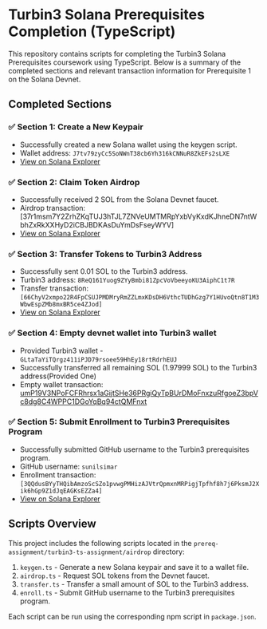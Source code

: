 # Turbin3 Solana Prerequisites Completion (TypeScript)

This repository contains scripts for completing the Turbin3 Solana Prerequisites coursework using TypeScript. Below is a summary of the completed sections and relevant transaction information for Prerequisite 1 on the Solana Devnet.

## Completed Sections

### ✅ Section 1: Create a New Keypair
- Successfully created a new Solana wallet using the keygen script.
- Wallet address: `J7tv79zyCc5SoNWnT38cb6Yh316kCNNuR8ZkEFs2sLXE`
- [View on Solana Explorer](https://explorer.solana.com/address/J7tv79zyCc5SoNWnT38cb6Yh316kCNNuR8ZkEFs2sLXE?cluster=devnet)

### ✅ Section 2: Claim Token Airdrop
- Successfully received 2 SOL from the Solana Devnet faucet.
- Airdrop transaction: [37r1msm7Y2ZrhZKqTUJ3hTJL7ZNVeUMTMRpYxbVyKxdKJhneDN7ntWbhZxRkXXHyD2iCBJBDKAsDuYmDsFseyWYV]
- [View on Solana Explorer](https://explorer.solana.com/tx/37r1msm7Y2ZrhZKqTUJ3hTJL7ZNVeUMTMRpYxbVyKxdKJhneDN7ntWbhZxRkXXHyD2iCBJBDKAsDuYmDsFseyWYV?cluster=devnet)

### ✅ Section 3: Transfer Tokens to Turbin3 Address
- Successfully sent 0.01 SOL to the Turbin3 address.
- Turbin3 address: `8ReQ161Yuog9ZYyBmbi81ZpcVoVbeeyoKU3AiphC1t7R`
- Transfer transaction: `[66ChyV2xmpo22R4FpCSUJPMDMryRmZZLmxKDsDH6VthcTUDhGzg7Y1HUvoQtn8T1M3WbwEspZMb8mxBR5ce4ZJod]`
- [View on Solana Explorer](https://explorer.solana.com/tx/66ChyV2xmpo22R4FpCSUJPMDMryRmZZLmxKDsDH6VthcTUDhGzg7Y1HUvoQtn8T1M3WbwEspZMb8mxBR5ce4ZJod?cluster=devnet)

### ✅ Section 4: Empty devnet wallet into Turbin3 wallet
- Provided Turbin3 wallet - `GLtaTaYiTQrgz411iPJD79rsoee59HhEy18rtRdrhEUJ`
- Successfully transferred all remaining SOL (1.97999 SOL) to the Turbin3 address(Provided One)
- Empty wallet transaction: [umP19V3NPoFCFRhrsx1aGijtSHe36PRgiQyTpBUrDMoFnxzuRfgoeZ3bpVc8dg8C4WPPC1DGoYqBq94ctQMFnxt](https://explorer.solana.com/tx/umP19V3NPoFCFRhrsx1aGijtSHe36PRgiQyTpBUrDMoFnxzuRfgoeZ3bpVc8dg8C4WPPC1DGoYqBq94ctQMFnxt?cluster=devnet)


### ✅ Section 5: Submit Enrollment to Turbin3 Prerequisites Program
- Successfully submitted GitHub username to the Turbin3 prerequisites program.
- GitHub username: `sunilsimar`
- Enrollment transaction: `[3QQdusBYyTHQibAmzoScSZo1pvwgPMHizAJVtrQpmxnMRPigjTpfhf8h7j6PksmJ2Xik6hGp9Z1dJqEAGKsEZZa4]`
- [View on Solana Explorer](https://explorer.solana.com/tx/3QQdusBYyTHQibAmzoScSZo1pvwgPMHizAJVtrQpmxnMRPigjTpfhf8h7j6PksmJ2Xik6hGp9Z1dJqEAGKsEZZa4?cluster=devnet)

## Scripts Overview

This project includes the following scripts located in the `prereq-assignment/turbin3-ts-assignment/airdrop` directory:

1. `keygen.ts` - Generate a new Solana keypair and save it to a wallet file.
2. `airdrop.ts` - Request SOL tokens from the Devnet faucet.
3. `transfer.ts` - Transfer a small amount of SOL to the Turbin3 address.
4. `enroll.ts` - Submit GitHub username to the Turbin3 prerequisites program.

Each script can be run using the corresponding npm script in `package.json`.


